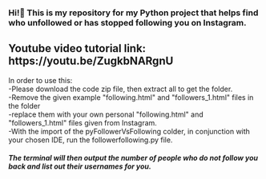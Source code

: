 ### Hi!👋 This is my repository for my Python project that helps find who unfollowed or has stopped following you on Instagram.
<h2>Youtube video tutorial link: https://youtu.be/ZugkbNARgnU </h2>

In order to use this: 
  <br>-Please download the code zip file, then extract all to get the folder. 
  <br>-Remove the given example "following.html" and "followers_1.html" files in the folder 
  <br>-replace them with your own personal "following.html" and "followers_1.html" files given from Instagram. 
  <br>-With the import of the pyFollowerVsFollowing colder, in conjunction with your chosen IDE, run the followerfollowing.py file.
  
  <h5>The terminal will then output the number of people who do not follow you back and list out their usernames for you.</h5>
